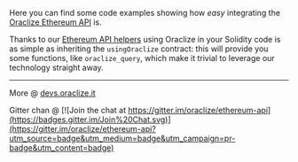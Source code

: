 Here you can find some code examples showing how *easy* integrating the [Oraclize Ethereum API](https://github.com/oraclize/ethereum-api) is.

Thanks to our [Ethereum API helpers](https://github.com/oraclize/ethereum-api) using Oraclize in your Solidity code is as simple as inheriting the `usingOraclize` contract: this will provide you some functions, like `oraclize_query`, which make it trivial to leverage our technology straight away. 


----------


More @ [devs.oraclize.it](http://devs.oraclize.it)

Gitter chan @ 
[![Join the chat at https://gitter.im/oraclize/ethereum-api](https://badges.gitter.im/Join%20Chat.svg)](https://gitter.im/oraclize/ethereum-api?utm_source=badge&utm_medium=badge&utm_campaign=pr-badge&utm_content=badge)

